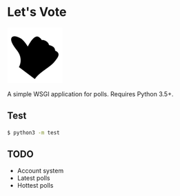 Let's Vote
===

![Let's Vote](static/vote_128.png)

A simple WSGI application for polls. Requires Python 3.5+.

Test
---
``` sh
$ python3 -m test
```

TODO
---

* Account system
* Latest polls
* Hottest polls
